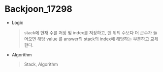 # Backjoon_17298

* Logic
	>stack에 현재 수를 저장 및 index를 저장하고, 맨 위의 수보다 더 큰수가 들어오면
	>해당 value 를 answer의 stack의 index에 해당하는 부분하고 교체한다.

* Algorithm
	>Stack, Algorithm
